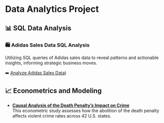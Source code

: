 # Data Analytics Project


## 📊 SQL Data Analysis
### 🛍️ Adidas Sales Data SQL Analysis

Utilizing SQL queries of Adidas sales data to reveal patterns and actionable insights, informing strategic business moves.

➡️ [Analyze Adidas Sales Data](https://github.com/PomeloWu99/Data-Engineering-Projects/tree/main/Adidas_Sales_Analysis_Project))


## 📈 Econometrics and Modeling
- **[Causal Analysis of the Death Penalty’s Impact on Crime](https://github.com/MIDS-at-Duke/unifying-data-science-2023-project-ids701_team2)**  
  This econometric study assesses how the abolition of the death penalty affects violent crime rates across 42 U.S. states.
